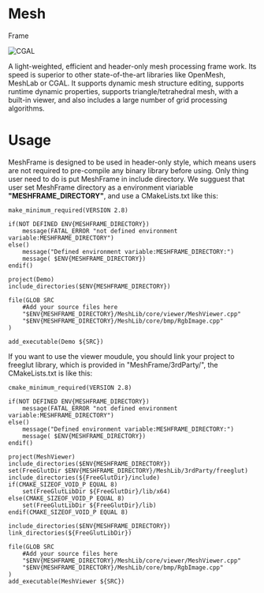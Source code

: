 # Mesh
Frame

![CGAL](Docs/MeshFrame.png)

A light-weighted, efficient and header-only mesh processing frame work.
Its speed is superior to other state-of-the-art libraries like OpenMesh, 
MeshLab or CGAL. It supports dynamic mesh structure editing, supports 
runtime dynamic properties, supports triangle/tetrahedral mesh, with a 
built-in viewer, and also includes a large number of grid processing algorithms.

Usage
=============
MeshFrame is designed to be used in header-only style, which means users are not 
required to pre-compile any binary library before using. Only thing user need to do is 
put MeshFrame in include directory. We sugguest that user set MeshFrame directory 
as a environment viariable **"MESHFRAME_DIRECTORY"**, and use a CMakeLists.txt like this:

```
make_minimum_required(VERSION 2.8)

if(NOT DEFINED ENV{MESHFRAME_DIRECTORY})
    message(FATAL_ERROR "not defined environment variable:MESHFRAME_DIRECTORY")  
else()
	message("Defined environment variable:MESHFRAME_DIRECTORY:")
	message( $ENV{MESHFRAME_DIRECTORY})
endif() 

project(Demo)
include_directories($ENV{MESHFRAME_DIRECTORY})

file(GLOB SRC
    #Add your source files here
	"$ENV{MESHFRAME_DIRECTORY}/MeshLib/core/viewer/MeshViewer.cpp"
	"$ENV{MESHFRAME_DIRECTORY}/MeshLib/core/bmp/RgbImage.cpp"
)

add_executable(Demo ${SRC})
```

If you want to use the viewer moudule, you should link your project to freeglut 
library, which is provided in "MeshFrame/3rdParty/", the CMakeLists.txt is like 
this:  

```
cmake_minimum_required(VERSION 2.8)

if(NOT DEFINED ENV{MESHFRAME_DIRECTORY})
    message(FATAL_ERROR "not defined environment variable:MESHFRAME_DIRECTORY")  
else()
	message("Defined environment variable:MESHFRAME_DIRECTORY:")
	message( $ENV{MESHFRAME_DIRECTORY})
endif() 

project(MeshViewer)
include_directories($ENV{MESHFRAME_DIRECTORY})
set(FreeGlutDir $ENV{MESHFRAME_DIRECTORY}/MeshLib/3rdParty/freeglut)
include_directories(${FreeGlutDir}/include)
if(CMAKE_SIZEOF_VOID_P EQUAL 8)
	set(FreeGlutLibDir ${FreeGlutDir}/lib/x64)
else(CMAKE_SIZEOF_VOID_P EQUAL 8)
	set(FreeGlutLibDir ${FreeGlutDir}/lib)
endif(CMAKE_SIZEOF_VOID_P EQUAL 8)

include_directories($ENV{MESHFRAME_DIRECTORY})
link_directories(${FreeGlutLibDir})

file(GLOB SRC
    #Add your source files here
	"$ENV{MESHFRAME_DIRECTORY}/MeshLib/core/viewer/MeshViewer.cpp"
	"$ENV{MESHFRAME_DIRECTORY}/MeshLib/core/bmp/RgbImage.cpp"
)
add_executable(MeshViewer ${SRC})
```